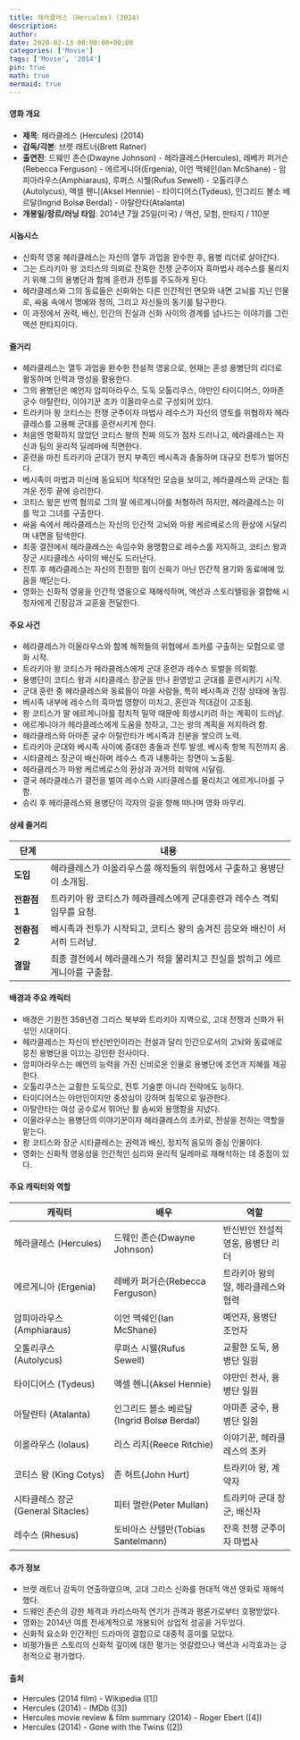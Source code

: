 ```yaml
---
title: 헤라클레스 (Hercules) (2014)
description: 
author: 
date: 2020-02-13 00:00:00+00:00
categories: ['Movie']
tags: ['Movie', '2014']
pin: true
math: true
mermaid: true
---
```

#### 영화 개요

- **제목**: 헤라클레스 (Hercules) (2014)  
- **감독/각본**: 브렛 래트너(Brett Ratner)  
- **출연진**: 드웨인 존슨(Dwayne Johnson) - 헤라클레스(Hercules), 레베카 퍼거슨(Rebecca Ferguson) - 에르게니아(Ergenia), 이언 맥쉐인(Ian McShane) - 암피아라우스(Amphiaraus), 루퍼스 시웰(Rufus Sewell) - 오톨리쿠스(Autolycus), 액셀 헨니(Aksel Hennie) - 타이디어스(Tydeus), 인그리드 볼소 베르달(Ingrid Bolsø Berdal) - 아탈란타(Atalanta)  
- **개봉일/장르/러닝 타임**: 2014년 7월 25일(미국) / 액션, 모험, 판타지 / 110분  

#### 시놉시스

- 신화적 영웅 헤라클레스는 자신의 열두 과업을 완수한 후, 용병 리더로 살아간다.  
- 그는 트라키아 왕 코티스의 의뢰로 잔혹한 전쟁 군주이자 흑마법사 레수스를 물리치기 위해 그의 용병단과 함께 훈련과 전투를 주도하게 된다.  
- 헤라클레스와 그의 동료들은 신화와는 다른 인간적인 면모와 내면 고뇌를 지닌 인물로, 싸움 속에서 명예와 정의, 그리고 자신들의 동기를 탐구한다.  
- 이 과정에서 권력, 배신, 인간의 진실과 신화 사이의 경계를 넘나드는 이야기를 그린 액션 판타지이다.  

#### 줄거리

- 헤라클레스는 열두 과업을 완수한 전설적 영웅으로, 현재는 혼성 용병단의 리더로 활동하며 인력과 명성을 활용한다.  
- 그의 용병단은 예언자 암피아라우스, 도둑 오톨리쿠스, 야만인 타이디어스, 아마존 궁수 아탈란타, 이야기꾼 조카 이올라우스로 구성되어 있다.  
- 트라키아 왕 코티스는 전쟁 군주이자 마법사 레수스가 자신의 영토를 위협하자 헤라클레스를 고용해 군대를 훈련시키게 한다.  
- 처음엔 명확하지 않았던 코티스 왕의 진짜 의도가 점차 드러나고, 헤라클레스는 자신과 팀의 윤리적 딜레마에 직면한다.  
- 훈련을 마친 트라키아 군대가 현지 부족인 베시족과 충돌하며 대규모 전투가 벌어진다.  
- 베시족이 마법과 미신에 동요되어 적대적인 모습을 보이고, 헤라클레스와 군대는 힘겨운 전투 끝에 승리한다.  
- 코티스 왕은 반역 혐의로 그의 딸 에르게니아를 처형하려 하지만, 헤라클레스는 이를 막고 그녀를 구출한다.  
- 싸움 속에서 헤라클레스는 자신의 인간적 고뇌와 마왕 케르베로스의 환상에 시달리며 내면을 탐색한다.  
- 최종 결전에서 헤라클레스는 속임수와 용맹함으로 레수스를 저지하고, 코티스 왕과 장군 시타클레스 사이의 배신도 드러난다.  
- 전투 후 헤라클레스는 자신의 진정한 힘이 신화가 아닌 인간적 용기와 동료애에 있음을 깨닫는다.  
- 영화는 신화적 영웅을 인간적 영웅으로 재해석하며, 액션과 스토리텔링을 결합해 시청자에게 긴장감과 교훈을 전달한다.  

#### 주요 사건

- 헤라클레스가 이올라우스와 함께 해적들의 위협에서 조카를 구출하는 모험으로 영화 시작.  
- 트라키아 왕 코티스가 헤라클레스에게 군대 훈련과 레수스 토벌을 의뢰함.  
- 용병단이 코티스 왕과 시타클레스 장군을 만나 환영받고 군대를 훈련시키기 시작.  
- 군대 훈련 중 헤라클레스와 동료들이 마을 사람들, 특히 베시족과 긴장 상태에 놓임.  
- 베시족 내부에 레수스의 흑마법 영향이 미치고, 혼란과 적대감이 고조됨.  
- 왕 코티스가 딸 에르게니아를 정치적 밀약 때문에 희생시키려 하는 계획이 드러남.  
- 에르게니아가 헤라클레스에게 도움을 청하고, 그는 왕의 계획을 저지하려 함.  
- 헤라클레스와 아마존 궁수 아탈란타가 베시족과 친분을 쌓으려 노력.  
- 트라키아 군대와 베시족 사이에 중대한 충돌과 전투 발생, 베시족 항복 직전까지 옴.  
- 시타클레스 장군이 배신하며 레수스 측과 내통하는 장면이 노출됨.  
- 헤라클레스가 마왕 케르베로스의 환상과 과거의 죄악에 시달림.  
- 결국 헤라클레스가 결전을 벌여 레수스와 시타클레스를 물리치고 에르게니아를 구함.  
- 승리 후 헤라클레스와 용병단이 각자의 길을 향해 떠나며 영화 마무리.  

#### 상세 줄거리

| **단계**       | **내용**                                                |
|----------------|---------------------------------------------------------|
| **도입**       | 헤라클레스가 이올라우스를 해적들의 위협에서 구출하고 용병단이 소개됨.         |
| **전환점 1**    | 트라키아 왕 코티스가 헤라클레스에게 군대훈련과 레수스 격퇴 임무를 요청.    |
| **전환점 2**    | 베시족과 전투가 시작되고, 코티스 왕의 숨겨진 음모와 배신이 서서히 드러남.  |
| **결말**       | 최종 결전에서 헤라클레스가 적을 물리치고 진실을 밝히고 에르게니아를 구출함.  |

#### 배경과 주요 캐릭터

- 배경은 기원전 358년경 그리스 북부와 트라키아 지역으로, 고대 전쟁과 신화가 뒤섞인 시대이다.  
- 헤라클레스는 자신이 반신반인이라는 전설과 달리 인간으로서의 고뇌와 동료애로 뭉친 용병단을 이끄는 강인한 전사이다.  
- 암피아라우스는 예언의 능력을 가진 신비로운 인물로 용병단에 조언과 지혜를 제공한다.  
- 오톨리쿠스는 교활한 도둑으로, 전투 기술뿐 아니라 전략에도 능하다.  
- 타이디어스는 야만인이지만 충성심이 강하며 침묵으로 일관한다.  
- 아탈란타는 여성 궁수로서 뛰어난 활 솜씨와 용맹함을 지녔다.  
- 이올라우스는 용병단의 이야기꾼이자 헤라클레스의 조카로, 전설을 전하는 역할을 맡는다.  
- 왕 코티스와 장군 시타클레스는 권력과 배신, 정치적 음모의 중심 인물이다.  
- 영화는 신화적 영웅성을 인간적인 심리와 윤리적 딜레마로 재해석하는 데 중점이 있다.  

#### 주요 캐릭터와 역할

| **캐릭터**       | **배우**                 | **역할**                      |
|------------------|--------------------------|------------------------------|
| 헤라클레스 (Hercules)       | 드웨인 존슨(Dwayne Johnson)    | 반신반인 전설적 영웅, 용병단 리더       |
| 에르게니아 (Ergenia)       | 레베카 퍼거슨(Rebecca Ferguson)   | 트라키아 왕의 딸, 헤라클레스와 협력       |
| 암피아라우스 (Amphiaraus)  | 이언 맥쉐인(Ian McShane)       | 예언자, 용병단 조언자                   |
| 오톨리쿠스 (Autolycus)      | 루퍼스 시웰(Rufus Sewell)       | 교활한 도둑, 용병단 일원               |
| 타이디어스 (Tydeus)        | 액셀 헨니(Aksel Hennie)         | 야만인 전사, 용병단 일원               |
| 아탈란타 (Atalanta)         | 인그리드 볼소 베르달(Ingrid Bolsø Berdal) | 아마존 궁수, 용병단 일원             |
| 이올라우스 (Iolaus)         | 리스 리치(Reece Ritchie)        | 이야기꾼, 헤라클레스의 조카             |
| 코티스 왕 (King Cotys)      | 존 허트(John Hurt)             | 트라키아 왕, 계약자                   |
| 시타클레스 장군 (General Sitacles) | 피터 멀란(Peter Mullan)          | 트라키아 군대 장군, 배신자             |
| 레수스 (Rhesus)             | 토비아스 산텔만(Tobias Santelmann) | 잔혹 전쟁 군주이자 마법사             |

#### 추가 정보

- 브렛 래트너 감독이 연출하였으며, 고대 그리스 신화를 현대적 액션 영화로 재해석했다.  
- 드웨인 존슨의 강한 체격과 카리스마적 연기가 관객과 평론가로부터 호평받았다.  
- 영화는 2014년 여름 전세계적으로 개봉되어 상업적 성공을 거두었다.  
- 신화적 요소와 인간적인 드라마의 결합으로 대중적 흥미를 모았다.  
- 비평가들은 스토리의 신화적 깊이에 대한 평가는 엇갈렸으나 액션과 시각효과는 긍정적으로 평가했다.  

#### 출처

- Hercules (2014 film) - Wikipedia ([1])  
- Hercules (2014) - IMDb ([3])  
- Hercules movie review & film summary (2014) - Roger Ebert ([4])  
- Hercules (2014) - Gone with the Twins ([2])
